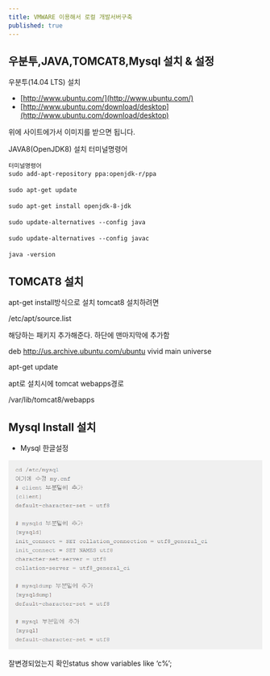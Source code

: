 ```yaml
---
title: VMWARE 이용해서 로컬 개발서버구축
published: true
---
```



## 우분투,JAVA,TOMCAT8,Mysql 설치 & 설정

우분투(14.04 LTS) 설치

- [http://www.ubuntu.com/](http://www.ubuntu.com/)
- [http://www.ubuntu.com/download/desktop](http://www.ubuntu.com/download/desktop)

위에 사이트에가서 이미지를 받으면 됩니다.

JAVA8(OpenJDK8) 설치 터미널명령어

```
터미널명령어
sudo add-apt-repository ppa:openjdk-r/ppa

sudo apt-get update

sudo apt-get install openjdk-8-jdk

sudo update-alternatives --config java

sudo update-alternatives --config javac

java -version
```

## TOMCAT8 설치

apt-get install방식으로 설치 tomcat8 설치하려면

/etc/apt/source.list

해당하는 패키지 추가해준다. 하단에 맨마지막에 추가함

deb http://us.archive.ubuntu.com/ubuntu vivid main universe

apt-get update

apt로 설치시에 tomcat webapps경로

/var/lib/tomcat8/webapps

## Mysql Install 설치

- Mysql 한글설정


![](/assets/imgs/2017/04/19/201704190112.png)

잘변경되었는지 확인status show variables like ‘c%’;